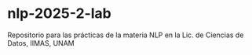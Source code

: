 # nlp-2025-2-lab
Repositorio para las prácticas de la materia NLP en la Lic. de Ciencias de Datos, IIMAS, UNAM
